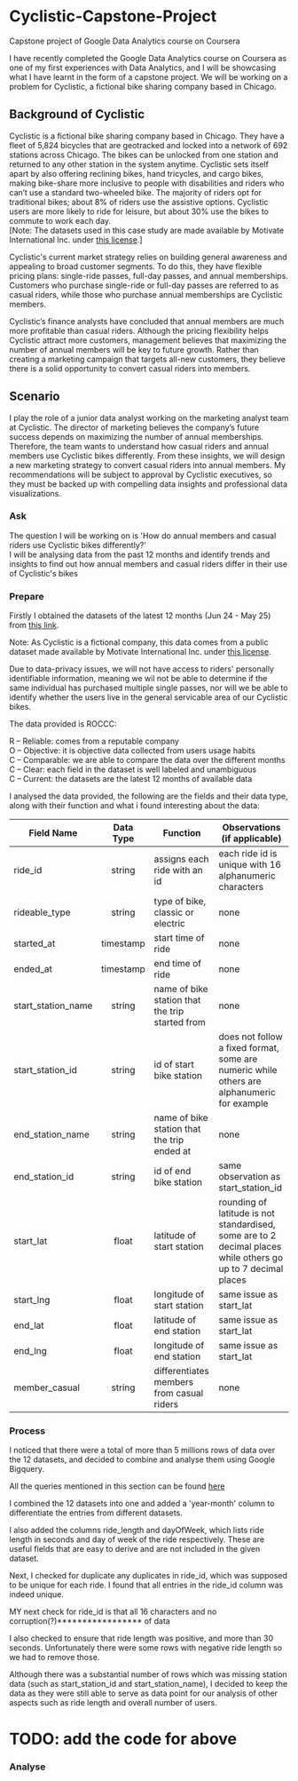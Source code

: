 # Cyclistic-Capstone-Project
Capstone project of Google Data Analytics course on Coursera

I have recently completed the Google Data Analytics course on Coursera as one of my first experiences with Data Analytics, and I will be showcasing what I have learnt in the form of a capstone project.
We will be working on a problem for Cyclistic, a fictional bike sharing company based in Chicago. 

## Background of Cyclistic
Cyclistic is a fictional bike sharing company based in Chicago. They have a fleet of 5,824 bicycles that are geotracked and locked into a network of 692 stations across Chicago. The bikes can be unlocked from one station and returned to any other station in the system anytime. Cyclistic sets itself apart by also offering reclining bikes, hand tricycles, and cargo bikes, making bike-share more inclusive to people with disabilities and riders who can’t use a standard two-wheeled bike. The majority of riders opt for traditional bikes; about 8% of riders use the assistive options. Cyclistic users are more likely to ride for leisure, but about 30% use the bikes to commute to work each day. \
[Note: The datasets used in this case study are made available by Motivate International Inc. under [this license](https://divvybikes.com/data-license-agreement).]

Cyclistic's current market strategy relies on building general awareness and appealing to broad customer segments. To do this, they have flexible pricing plans: single-ride passes, full-day passes, and annual memberships.
Customers who purchase single-ride or full-day passes are referred to as casual riders, while those who purchase annual memberships are Cyclistic members.

Cyclistic’s finance analysts have concluded that annual members are much more profitable than casual riders. Although the pricing flexibility helps Cyclistic attract more customers,
management believes that maximizing the number of annual members will be key to future growth. Rather than creating a marketing campaign that targets all-new customers, they believe there is a solid opportunity to convert casual riders into members. 


## Scenario
I play the role of a junior data analyst working on the marketing analyst team at Cyclistic. The director of marketing believes the company’s future success depends on maximizing the number of annual memberships. Therefore, the team wants to understand how casual riders and annual members use Cyclistic bikes differently. From these insights, we will design a new marketing strategy to convert casual riders into annual members. My recommendations will be subject to approval by Cyclistic executives, so they must be backed up with compelling data insights and professional data visualizations.


### Ask
The question I will be working on is 'How do annual members and casual riders use Cyclistic bikes differently?' \
I will be analysing data from the past 12 months and identify trends and insights to find out how annual members and casual riders differ in their use of Cyclistic's bikes


### Prepare
Firstly I obtained the datasets of the latest 12 months (Jun 24 - May 25) from [this link](https://divvy-tripdata.s3.amazonaws.com/index.html). 

Note: As Cyclistic is a fictional company, this data comes from a public dataset made available by Motivate International Inc. under [this license](https://divvybikes.com/data-license-agreement).

Due to data-privacy issues, we will not have access to riders' personally identifiable information, meaning we wil not be able to determine if the same individual has purchased multiple single passes, nor will we be able to identify whether the users live in the general servicable area of our Cyclistic bikes.

The data provided is ROCCC:

R – Reliable: comes from a reputable company \
O – Objective: it is objective data collected from users usage habits \
C – Comparable: we are able to compare the data over the different months \
C – Clear: each field in the dataset is well labeled and unambiguous \
C – Current: the datasets are the latest 12 months of available data

I analysed the data provided, the following are the fields and their data type, along with their function and what i found interesting about the data:

| Field Name | Data Type | Function | Observations (if applicable)|
| --- | :---:  |   ---  |    --- | 
| ride_id | string  |   assigns each ride with an id  |   each ride id is unique with 16 alphanumeric characters  | 
| rideable_type | string  |  type of bike, classic or electric   |  none   | 
| started_at |  timestamp |   start time of ride  | none   | 
| ended_at | timestamp  |   end time of ride  |   none | 
|start_station_name  |  string |  name of bike station that the trip started from   |   none | 
| start_station_id |  string |   id of start bike station  |  does not follow a fixed format, some are numeric while others are alphanumeric for example | 
| end_station_name | string  |  name of bike station that the trip ended at |  none   | 
| end_station_id |  string |   id of end bike station  | same observation as start_station_id    | 
| start_lat |  float |  latitude of start station   |  rounding of latitude is not standardised, some are to 2 decimal places while others go up to 7 decimal places  | 
| start_lng | float  |   longitude of start station  |  same issue as start_lat   | 
| end_lat | float  | latitude of end station    |  same issue as start_lat   | 
| end_lng |  float |   longitude of end station  |   same issue as start_lat  | 
| member_casual |  string |  differentiates members from casual riders   |  none   | 


### Process
I noticed that there were a total of more than 5 millions rows of data over the 12 datasets, and decided to combine and analyse them using Google Bigquery. 

All the queries mentioned in this section can be found [here](https://github.com/ztlouis/Cyclistic-Capstone-Project/blob/main/Data%20Combining.sql)

I combined the 12 datasets into one and added a 'year-month' column to differentiate the entries from different datasets.

I also added the columns ride_length and dayOfWeek, which lists ride length in seconds and day of week of the ride respectively. These are useful fields that are easy to derive and are not included in the given dataset.

Next, I checked for duplicate any duplicates in ride_id, which was supposed to be unique for each ride. I found that all entries in the ride_id column was indeed unique.

MY next check for ride_id is that all 16 characters and no corruption(?)***************** of data

I also checked to ensure that ride length was positive, and more than 30 seconds. Unfortunately there were some rows with negative ride length so we had to remove those.

Although there was a substantial number of rows which was missing station data (such as start_station_id and start_station_name), I decided to keep the data as they were still able to serve as data point for our analysis of other aspects such as ride length and overall number of users.

# TODO: add the code for above

### Analyse



  
